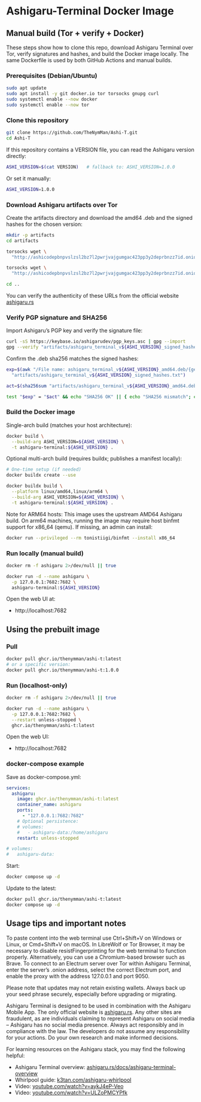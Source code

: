 # Ashigaru-Terminal Docker Image

## Manual build (Tor + verify + Docker)

These steps show how to clone this repo, download Ashigaru Terminal over Tor, verify signatures and hashes, and build the Docker image locally. The same Dockerfile is used by both GitHub Actions and manual builds.

### Prerequisites (Debian/Ubuntu)
```bash
sudo apt update
sudo apt install -y git docker.io tor torsocks gnupg curl
sudo systemctl enable --now docker
sudo systemctl enable --now tor
```

### Clone this repository
```bash
git clone https://github.com/TheNymMan/Ashi-T.git
cd Ashi-T
```

If this repository contains a VERSION file, you can read the Ashigaru version directly:
```bash
ASHI_VERSION=$(cat VERSION)   # fallback to: ASHI_VERSION=1.0.0
```

Or set it manually:
```bash
ASHI_VERSION=1.0.0
```

### Download Ashigaru artifacts over Tor
Create the artifacts directory and download the amd64 .deb and the signed hashes for the chosen version:
```bash
mkdir -p artifacts
cd artifacts

torsocks wget \
  "http://ashicodepbnpvslzsl2bz7l2pwrjvajgumgac423pp3y2deprbnzz7id.onion/Ashigaru/Ashigaru-Terminal/releases/download/v${ASHI_VERSION}/ashigaru_terminal_v${ASHI_VERSION}_amd64.deb"

torsocks wget \
  "http://ashicodepbnpvslzsl2bz7l2pwrjvajgumgac423pp3y2deprbnzz7id.onion/Ashigaru/Ashigaru-Terminal/releases/download/v${ASHI_VERSION}/ashigaru_terminal_v${ASHI_VERSION}_signed_hashes.txt"

cd ..
```
You can verify the authenticity of these URLs from the official website [ashigaru.rs](https://ashigaru.rs)

### Verify PGP signature and SHA256
Import Ashigaru’s PGP key and verify the signature file:
```bash
curl -sS https://keybase.io/ashigarudev/pgp_keys.asc | gpg --import
gpg --verify "artifacts/ashigaru_terminal_v${ASHI_VERSION}_signed_hashes.txt"
```

Confirm the .deb sha256 matches the signed hashes:
```bash
exp=$(awk "/File name: ashigaru_terminal_v${ASHI_VERSION}_amd64.deb/{getline; print \$NF; exit}" \
  "artifacts/ashigaru_terminal_v${ASHI_VERSION}_signed_hashes.txt")

act=$(sha256sum "artifacts/ashigaru_terminal_v${ASHI_VERSION}_amd64.deb" | awk '{print $1}')

test "$exp" = "$act" && echo "SHA256 OK" || { echo "SHA256 mismatch"; exit 1; }
```

### Build the Docker image
Single-arch build (matches your host architecture):
```bash
docker build \
  --build-arg ASHI_VERSION=${ASHI_VERSION} \
  -t ashigaru-terminal:${ASHI_VERSION} .
```

Optional multi-arch build (requires buildx; publishes a manifest locally):
```bash
# One-time setup (if needed)
docker buildx create --use

docker buildx build \
  --platform linux/amd64,linux/arm64 \
  --build-arg ASHI_VERSION=${ASHI_VERSION} \
  -t ashigaru-terminal:${ASHI_VERSION} .
```

Note for ARM64 hosts: This image uses the upstream AMD64 Ashigaru build. On arm64 machines, running the image may require host binfmt support for x86_64 (qemu). If missing, an admin can install:
```bash
docker run --privileged --rm tonistiigi/binfmt --install x86_64
```

### Run locally (manual build)
```bash
docker rm -f ashigaru 2>/dev/null || true

docker run -d --name ashigaru \
  -p 127.0.0.1:7682:7682 \
  ashigaru-terminal:${ASHI_VERSION}
```

Open the web UI at:
- http://localhost:7682

## Using the prebuilt image

### Pull
```bash
docker pull ghcr.io/thenymman/ashi-t:latest
# or a specific version:
docker pull ghcr.io/thenymman/ashi-t:1.0.0
```

### Run (localhost-only)
```bash
docker rm -f ashigaru 2>/dev/null || true

docker run -d --name ashigaru \
  -p 127.0.0.1:7682:7682 \
  --restart unless-stopped \
  ghcr.io/thenymman/ashi-t:latest
```

Open the web UI:
- http://localhost:7682

### docker-compose example
Save as docker-compose.yml:
```yaml
services:
  ashigaru:
    image: ghcr.io/thenymman/ashi-t:latest
    container_name: ashigaru
    ports:
      - "127.0.0.1:7682:7682"
    # Optional persistence:
    # volumes:
    #   - ashigaru-data:/home/ashigaru
    restart: unless-stopped

# volumes:
#   ashigaru-data:
```

Start:
```bash
docker compose up -d
```

Update to the latest:
```bash
docker pull ghcr.io/thenymman/ashi-t:latest
docker compose up -d
```

## Usage tips and important notes

To paste content into the web terminal use Ctrl+Shift+V on Windows or Linux, or Cmd+Shift+V on macOS. In LibreWolf or Tor Browser, it may be necessary to disable resistFingerprinting for the web terminal to function properly. Alternatively, you can use a Chromium-based browser such as Brave. To connect to an Electrum server over Tor within Ashigaru Terminal, enter the server’s .onion address, select the correct Electrum port, and enable the proxy with the address 127.0.0.1 and port 9050.

Please note that updates may not retain existing wallets. Always back up your seed phrase securely, especially before upgrading or migrating.

Ashigaru Terminal is designed to be used in combination with the Ashigaru Mobile App. The only official website is [ashigaru.rs](https://ashigaru.rs). Any other sites are fraudulent, as are individuals claiming to represent Ashigaru on social media – Ashigaru has no social media presence. Always act responsibly and in compliance with the law. The developers do not assume any responsibility for your actions. Do your own research and make informed decisions.

For learning resources on the Ashigaru stack, you may find the following helpful:
- Ashigaru Terminal overview: [ashigaru.rs/docs/ashigaru-terminal-overview](https://ashigaru.rs/docs/ashigaru-terminal-overview)
- Whirlpool guide: [k3tan.com/ashigaru-whirlpool](https://k3tan.com/ashigaru-whirlpool)
- Video: [youtube.com/watch?v=aykJ4eP-Veo](https://www.youtube.com/watch?v=aykJ4eP-Veo)
- Video: [youtube.com/watch?v=ULZoPMCYPfk](https://www.youtube.com/watch?v=ULZoPMCYPfk)
